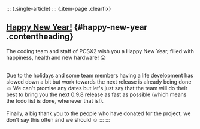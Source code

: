 ::: {.single-article}
::: {.item-page .clearfix}
## [Happy New Year!](/102-happy-new-year.html) {#happy-new-year .contentheading}

The coding team and staff of PCSX2 wish you a Happy New Year, filled
with happiness, health and new hardware!
😛

\
Due to the holidays and some team members having a life development has
slowed down a bit but work towards the next release is already being
done
☺️ We can\'t promise any dates but let\'s just say
that the team will do their best to bring you the next 0.9.8 release as
fast as possible (which means the todo list is done, whenever that
is!).\
\
Finally, a big thank you to the people who have donated for the project,
we don\'t say this often and we should
☺️
:::
:::
